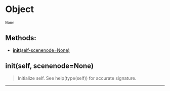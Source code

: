 # Object 
 ```
 None 
```
## Methods: 
* [__init__(self-scenenode=None)](#__init__self-scenenode=None) 
## __init__(self, scenenode=None) 

  

 > Initialize self.  See help(type(self)) for accurate signature. 

--- 